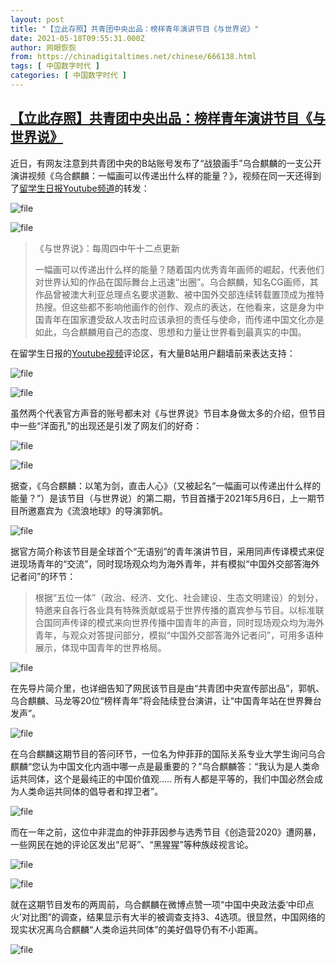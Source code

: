 ```yaml
---
layout: post
title: "【立此存照】共青团中央出品：榜样青年演讲节目《与世界说》"
date: 2021-05-18T09:55:31.000Z
author: 网眼恢恢
from: https://chinadigitaltimes.net/chinese/666138.html
tags: [ 中国数字时代 ]
categories: [ 中国数字时代 ]
---
```

<!--1621331731000-->
[【立此存照】共青团中央出品：榜样青年演讲节目《与世界说》](https://chinadigitaltimes.net/chinese/666138.html)
------

<div>
<p>近日，有网友注意到共青团中央的B站账号发布了“战狼画手”乌合麒麟的一支公开演讲视频《乌合麒麟：一幅画可以传递出什么样的能量？》，视频在同一天还得到了<a href="https://youtu.be/QiB1nEKqnxE" title="留学生日报">留学生日报Youtube频道</a>的转发：</p><p><img src="https://chinadigitaltimes.net/chinese/files/2021/05/image-1621326307833.png" alt="file" /></p><p><img src="https://chinadigitaltimes.net/chinese/files/2021/05/image-1621326752284.png" alt="file" /></p><blockquote><p>《与世界说》：每周四中午十二点更新</p><p>一幅画可以传递出什么样的能量？随着国内优秀青年画师的崛起，代表他们对世界认知的作品在国际舞台上迅速“出圈”。乌合麒麟，知名CG画师，其作品曾被澳大利亚总理点名要求道歉、被中国外交部连续转载置顶成为推特热搜。但这些都不影响他画作的创作、观点的表达，在他看来，这是身为中国青年在国家遭受敌人攻击时应该承担的责任与使命，而传递中国文化亦是如此，乌合麒麟用自己的态度、思想和力量让世界看到最真实的中国。</p></blockquote><p>在留学生日报的<a href="https://youtu.be/QiB1nEKqnxE" title="Youtube视频">Youtube视频</a>评论区，有大量B站用户翻墙前来表达支持：</p><p><img src="https://chinadigitaltimes.net/chinese/files/2021/05/image-1621328843964.png" alt="file" /></p><p><img src="https://chinadigitaltimes.net/chinese/files/2021/05/image-1621328889466.png" alt="file" /></p><p>虽然两个代表官方声音的账号都未对《与世界说》节目本身做太多的介绍，但节目中一些“洋面孔”的出现还是引发了网友们的好奇：</p><p><img src="https://chinadigitaltimes.net/chinese/files/2021/05/image-1621327126476.png" alt="file" /></p><p><img src="https://chinadigitaltimes.net/chinese/files/2021/05/image-1621327072391.png" alt="file" /></p><p>据查，《乌合麒麟：以笔为剑，直击人心》（又被起名“一幅画可以传递出什么样的能量？”）是该节目（与世界说）的第二期，节目首播于2021年5月6日，上一期节目所邀嘉宾为《流浪地球》的导演郭帆。</p><p><img src="https://chinadigitaltimes.net/chinese/files/2021/05/image-1621327806848.png" alt="file" /></p><p>据官方简介称该节目是全球首个“无语别”的青年演讲节目，采用同声传译模式来促进现场青年的“交流”，同时现场观众均为海外青年，并有模拟“中国外交部答海外记者问”的环节：</p><blockquote><p>根据“五位一体”（政治、经济、文化、社会建设、生态文明建设）的划分，特邀来自各行各业具有特殊贡献或易于世界传播的嘉宾参与节目。以标准联合国同声传译的模式来向世界传播中国青年的声音，同时现场观众均为海外青年，与观众对答提问部分，模拟“中国外交部答海外记者问”，可用多语种展示，体现中国青年的世界格局。</p></blockquote><p><img src="https://chinadigitaltimes.net/chinese/files/2021/05/image-1621328304585.png" alt="file" /></p><p>在先导片简介里，也详细告知了网民该节目是由“共青团中央宣传部出品”，郭帆、乌合麒麟、马龙等20位“榜样青年”将会陆续登台演讲，让“中国青年站在世界舞台发声”。</p><p><img src="https://chinadigitaltimes.net/chinese/files/2021/05/image-1621328221664.png" alt="file" /></p><p>在乌合麒麟这期节目的答问环节，一位名为仲菲菲的国际关系专业大学生询问乌合麒麟“您认为中国文化内涵中哪一点是最重要的？”乌合麒麟答：“我认为是人类命运共同体，这个是最纯正的中国价值观&#8230;.. 所有人都是平等的，我们中国必然会成为人类命运共同体的倡导者和捍卫者”。</p><p><img src="https://chinadigitaltimes.net/chinese/files/2021/05/image-1621329344248.png" alt="file" /></p><p>而在一年之前，这位中非混血的仲菲菲因参与选秀节目《创造营2020》遭网暴，一些网民在她的评论区发出“尼哥”、“黑猩猩”等种族歧视言论。</p><p><img src="https://chinadigitaltimes.net/chinese/files/2021/05/image-1621330647307.png" alt="file" /></p><p><img src="https://chinadigitaltimes.net/chinese/files/2021/05/image-1621330661901.png" alt="file" /></p><p>就在这期节目发布的两周前，乌合麒麟在微博点赞一项“中国中央政法委‘中印点火’对比图”的调查，结果显示有大半的被调查支持3、4选项。很显然，中国网络的现实状况离乌合麒麟“人类命运共同体”的美好倡导仍有不小距离。</p><p><img src="https://chinadigitaltimes.net/chinese/files/2021/05/image-1621331374072.png" alt="file" /></p>
</div>
